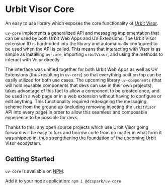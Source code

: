 # Urbit Visor Core

An easy to use library which exposes the core functionality of [Urbit Visor](https://urbitvisor.com). 

`uv-core` implements a generalized API and messaging implementation that can be used by both Urbit Web Apps and UV Extensions. The Urbit Visor extension ID is hardcoded into the library and automatically configured to be used when the API is called. This means that interacting with Visor is as simple as installing `uv-core`, importing `urbitVisor`, and using the methods to interact with Visor directly.

The interface was unified together for both Urbit Web Apps as well as UV Extensions (thus resulting in `uv-core`) so that everything built on top can be easily utilized for both use cases. The upcoming library `uv-components` (that will hold reusable components that devs can use in their own projects), takes advantage of this fact to allow a component to be created once, and be used in a web page or in a web extension without having to configure or edit anything. This functionality required redesigning the messaging scheme from the ground up (including removing injecting the `urbitVisor` API into every page) in order to allow this seamless and composable experience to be possible for devs.

Thanks to this, any open source projects which use Urbit Visor going forward will be easy to fork and borrow code from no matter in what form it was shipped in, thus strengthening the foundation of the upcoming Urbit Visor ecosystem.

## Getting Started

`uv-core` is available on [NPM](https://www.npmjs.com/package/@dcspark/uv-core).

Add it to your node application:
`npm i @dcspark/uv-core`
